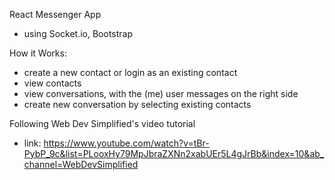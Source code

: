 React Messenger App
- using Socket.io, Bootstrap

How it Works:
- create a new contact or login as an existing contact
- view contacts
- view conversations, with the (me) user messages on the right side
- create new conversation by selecting existing contacts

Following Web Dev Simplified's video tutorial
- link: https://www.youtube.com/watch?v=tBr-PybP_9c&list=PLooxHy79MpJbraZXNn2xabUEr5L4gJrBb&index=10&ab_channel=WebDevSimplified
